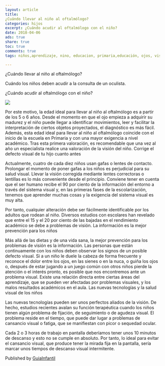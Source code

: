 ```yaml
---
layout: article
title: 
¿Cuándo llevar al niño al oftalmólogo?
categories: hijos
excerpt: ¿Cuándo acudir al oftalmólogo con el niño?
date: 2018-04-06
ads: true
share: true
toc: true
comments: true
tags: niños,aprendizaje, nino, educacion, primaria,educación, ojos, vista

---
```

¿Cuándo llevar al niño al oftalmólogo?

Cuándo los niños deben acudir a la consulta de un oculista.

¿Cuándo acudir al oftalmólogo con el niño?

![](http://familiasana/images/hijos/cuandooftalmologo-p.jpg)

Por este motivo, la edad ideal para llevar al niño al oftalmólogo es a partir de los 5 o 6 años. Desde el momento en que el ojo empieza a adquirir su madurez y el niño puede llegar a identificar movimientos, leer y facilitar la interpretación de ciertos objetos proyectados, el diagnóstico es más fácil. Además, esta edad ideal para llevar al niño al oftalmólogo coincide con el inicio de la escuela en Primaria y con una mayor exigencia a nivel académico. Tras esta primera valoración, es recomendable que una vez al año un especialista realice una valoración de la visión del niño.
Corrige el defecto visual de tu hijo cuanto antes

Actualmente, cuatro de cada diez niños usan gafas o lentes de contacto. Prolongar el momento de poner gafas a los niños es perjudicial para su salud visual. Llevar la visión corregida mediante lentes correctoras o lentillas es lo más conveniente desde el principio. Conviene tener en cuenta que el ser humano recibe el 90 por ciento de la información del entorno a través del sistema visual y, en las primeras fases de la escolarización, tenemos que aprender muchas cosas y la exigencia del sistema visual es muy alta.

Por tanto, cualquier alteración debe ser fácilmente identificable por los adultos que rodean al niño. Diversos estudios con escolares han revelado que entre el 15 y el 20 por ciento de las bajadas en el rendimiento académico se debe a problemas de visión.
La información es la mejor prevención para los niños

Más allá de las dietas y de una vida sana, la mejor prevención para los problemas de visión es la información. Las personas que están continuamente con los niños deben observar los signos de un posible defecto visual. Si a un niño le duele la cabeza de forma frecuente y reconoce el dolor entre los ojos, en las sienes o en la nuca, o guiña los ojos o, después de estar jugando a un juego común con otros niños pierde la atención o el interés pronto, es posible que nos encontremos ante un problema visual. Existe una relación directa entre ciertas áreas del aprendizaje, que se pueden ver afectadas por problemas visuales, y los malos resultados académicos en el aula.
Las nuevas tecnologías y la salud visual de los niños

Las nuevas tecnologías pueden ser unos perfectos aliados de la visión. De hecho, estudios recientes avalan su función terapéutica cuando los niños tienen algún problema de fijación, de seguimiento o de agudeza visual. El problema reside en el tiempo, que puede dar lugar a problemas de cansancio visual o fatiga, que se manifiestan con picor o sequedad ocular.

Cada 2 o 3 horas de trabajo en pantalla deberíamos tener unos 10 minutos de descanso y esto no se cumple en absoluto. Por tanto, lo ideal para evitar el cansancio visual, que produce tener la mirada fija en la pantalla, sería marcar unos tiempos de descanso visual intermitente.

Published by [GuiaInfantil](https://www.guiainfantil.com/1625/cuando-llevar-al-nino-al-oftalmologo.html)
